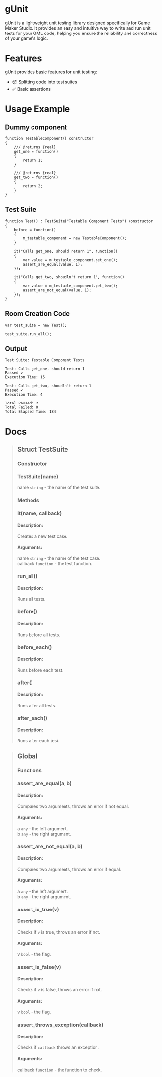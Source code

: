 # gUnit

gUnit is a lightweight unit testing library designed specifically for Game Maker Studio. It provides an easy and
intuitive way to write and run unit tests for your GML code, helping you ensure the reliability and correctness of your
game's logic.

# Features

gUnit provides basic features for unit testing:
- 📦 Splitting code into test suites
- ✅ Basic assertions

# Usage Example

## Dummy component

```gml
function TestableComponent() constructor
{
	/// @returns {real}
	get_one = function()
	{
		return 1;
	}
	
	/// @returns {real}
	get_two = function()
	{
		return 2;
	}
}
```

## Test Suite

```gml
function Test() : TestSuite("Testable Component Tests") constructor 
{
	before = function()
	{
		m_testable_component = new TestableComponent();
	}
	
	it("Calls get_one, should return 1", function()
	{
		var value = m_testable_component.get_one();
		assert_are_equal(value, 1);
	});
	
	it("Calls get_two, shoudln't return 1", function()
	{
		var value = m_testable_component.get_two();
		assert_are_not_equal(value, 1);
	});
}
```

## Room Creation Code

```gml
var test_suite = new Test();

test_suite.run_all();
```

## Output

```
Test Suite: Testable Component Tests

Test: Calls get_one, should return 1
Passed ✔
Execution Time: 15

Test: Calls get_two, shoudln't return 1
Passed ✔
Execution Time: 4

Total Passed: 2
Total Failed: 0
Total Elapsed Time: 184
```

# Docs

> ## Struct TestSuite
> ### Constructor
> ### TestSuite(name)
> name `string` - the name of the test suite.
> ### Methods
> ### it(name, callback)
> #### Description:
> Creates a new test case.
> ####  Arguments:
> name `string` - the name of the test case.\
> callback `function` - the test function.
> ### run_all()
> #### Description:
> Runs all tests.
> ### before()
> #### Description:
> Runs before all tests.
> ### before_each()
> #### Description:
> Runs before each test.
> ### after()
> #### Description:
> Runs after all tests.
> ### after_each()
> #### Description:
> Runs after each test.

> ## Global 
> ### Functions
> ### assert_are_equal(a, b)
> #### Description:
> Compares two arguments, throws an error if not equal.
> ####  Arguments:
> a `any` - the left argument.\
> b `any` - the right argument.
> ### assert_are_not_equal(a, b)
> #### Description:
> Compares two arguments, throws an error if equal.
> ####  Arguments:
> a `any` - the left argument.\
> b `any` - the right argument.
> ### assert_is_true(v)
> #### Description:
> Checks if `v` is true, throws an error if not.
> ####  Arguments:
> v `bool` - the flag.
> ### assert_is_false(v)
> #### Description:
> Checks if `v` is false, throws an error if not.
> ####  Arguments:
> v `bool` - the flag.
> ### assert_throws_exception(callback)
> #### Description:
> Checks if `callback` throws an exception.
> ####  Arguments:
> callback `function` - the function to check.